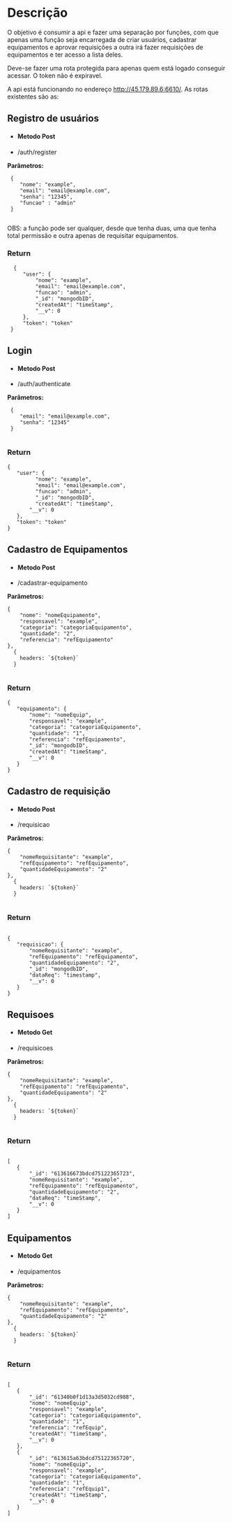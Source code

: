 # Descrição

O objetivo é consumir a api e fazer uma separação por funções, com que apenas uma função seja encarregada de criar usuários, cadastrar equipamentos e aprovar requisições a outra irá fazer requisições de equipamentos e ter acesso a lista deles.

Deve-se fazer uma rota protegida para apenas quem está logado conseguir acessar. O token não é expiravel.

A api está funcionando no endereço http://45.179.89.6:6610/.
As rotas existentes são as:

## Registro de usuários
- #### Metodo Post

- /auth/register


__Parâmetros:__

```
 {
    "nome": "example",
    "email": "email@example.com",
    "senha": "12345",
    "funcao" : "admin"
 }
 
 ```
 OBS: a função pode ser qualquer, desde que tenha duas, uma que tenha total permissão e outra apenas de requisitar equipamentos.
 
  ### Return 
 
 ``` 
   {
      "user": {
          "nome": "example",
          "email": "email@example.com",
          "funcao": "admin",
          "_id": "mongodbID",
          "createdAt": "timeStamp",
          "__v": 0
      },
      "token": "token"
  }
 ```
 
 ## Login
 - #### Metodo Post
 
 - /auth/authenticate

__Parâmetros:__

```
 {
    "email": "email@example.com",
    "senha": "12345"
 }
 
 ```

### Return 
 
 ``` 
 {
    "user": {
          "nome": "example",
          "email": "email@example.com",
          "funcao": "admin",
          "_id": "mongodbID",
          "createdAt": "timeStamp",
        "__v": 0
    },
    "token": "token"
}
 ```
 
 ## Cadastro de Equipamentos
 - #### Metodo Post

 -  /cadastrar-equipamento

__Parâmetros:__

```
{
    "nome": "nomeEquipamento",
    "responsavel": "example",
    "categoria": "categoriaEquipamento",
    "quantidade": "2",
    "referencia": "refEquipamento"
},
  {
    headers: `${token}`
  }
 
 ```
 
 ### Return 
 
 ``` 
{
    "equipamento": {
        "nome": "nomeEquip",
        "responsavel": "example",
        "categoria": "categoriaEquipamento",
        "quantidade": "1",
        "referencia": "refEquipamento",
        "_id": "mongodbID",
        "createdAt": "timeStamp",
        "__v": 0
    }
}

 ```


## Cadastro de requisição
- #### Metodo Post
- /requisicao

__Parâmetros:__

```
{
    "nomeRequisitante": "example",
    "refEquipamento": "refEquipamento",
    "quantidadeEquipamento": "2"  
},
  {
    headers: `${token}`
  }
 
 ```
 
  ### Return 
 
 ``` 
 
 {
    "requisicao": {
        "nomeRequisitante": "example",
        "refEquipamento": "refEquipamento",
        "quantidadeEquipamento": "2",
        "_id": "mongodbID",
        "dataReq": "timestamp",
        "__v": 0
    }
}

 ```



## Requisoes

- #### Metodo Get
- /requisicoes

__Parâmetros:__

```
{
    "nomeRequisitante": "example",
    "refEquipamento": "refEquipamento",
    "quantidadeEquipamento": "2"  
},
  {
    headers: `${token}`
  }
 
 ```
 
### Return 
 
 ``` 
 
[
    {
        "_id": "613616673bdcd75122365723",
        "nomeRequisitante": "example",
        "refEquipamento": "refEquipamento",
        "quantidadeEquipamento": "2",
        "dataReq": "timeStamp",
        "__v": 0
    }
]
 ```




## Equipamentos

- #### Metodo Get
- /equipamentos

__Parâmetros:__

```
{
    "nomeRequisitante": "example",
    "refEquipamento": "refEquipamento",
    "quantidadeEquipamento": "2"  
},
  {
    headers: `${token}`
  }
 
 ```
 
   ### Return 
 
 ``` 
 
[
    {
        "_id": "61340b0f1d13a3d5032cd988",
        "nome": "nomeEquip",
        "responsavel": "example",
        "categoria": "categoriaEquipamento",
        "quantidade": "1",
        "referencia": "refEquip",
        "createdAt": "timeStamp",
        "__v": 0
    },
    {
        "_id": "613615a63bdcd75122365720",
        "nome": "nomeEquip",
        "responsavel": "example",
        "categoria": "categoriaEquipamento",
        "quantidade": "1",
        "referencia": "refEquip1",
        "createdAt": "timeStamp",
        "__v": 0
    }
]
 ```



 
